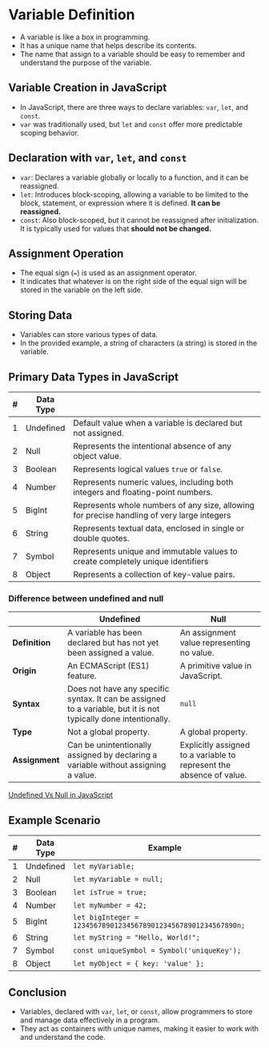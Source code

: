 # Variable Definition

- A variable is like a box in programming.
- It has a unique name that helps describe its contents.
- The name that assign to a variable should be easy to remember
and understand the purpose of the variable.

## Variable Creation in JavaScript

- In JavaScript, there are three ways to declare variables: `var`, `let`, and `const`.
- `var` was traditionally used,
but `let` and `const` offer more predictable scoping behavior.

## Declaration with `var`, `let`, and `const`

- `var`: Declares a variable
globally or locally to a function, and it can be reassigned.
- `let`: Introduces block-scoping, allowing a variable to be limited to the block,
statement, or expression where it is defined. **It can be reassigned.**
- `const`: Also block-scoped, but it cannot be reassigned after initialization.
It is typically used for values that **should not be changed.**

## Assignment Operation

- The equal sign (`=`) is used as an assignment operator.
- It indicates that whatever is on the right side of the equal sign will be
stored in the variable on the left side.

## Storing Data

- Variables can store various types of data.
- In the provided example, a string of characters (a string) is stored in the variable.

## Primary Data Types in JavaScript

| #    | Data Type   | |
| ---- | ----------- | ----------------------------------------------------- |
| 1    | Undefined   | Default value when a variable is declared but not assigned. |
| 2    | Null        | Represents the intentional absence of any object value. |
| 3    | Boolean     | Represents logical values `true` or `false`.           |
| 4    | Number      | Represents numeric values, including both integers and floating-point numbers. |
| 5    | BigInt      | Represents whole numbers of any size, allowing for precise handling of very large integers |
| 6    | String      | Represents textual data, enclosed in single or double quotes. |
| 7    | Symbol      | Represents unique and immutable values to create completely unique identifiers|
| 8    | Object      | Represents a collection of key-value pairs.            |

### Difference between undefined and null

|                  | Undefined                                                | Null                               |
|------------------|----------------------------------------------------------|------------------------------------|
| **Definition**   | A variable has been declared but has not yet been assigned a value. | An assignment value representing no value. |
| **Origin**       | An ECMAScript (ES1) feature.                               | A primitive value in JavaScript.   |
| **Syntax**       | Does not have any specific syntax. It can be assigned to a variable, but it is not typically done intentionally. | `null`                             |
| **Type**         | Not a global property.                                    | A global property.                  |
| **Assignment**   | Can be unintentionally assigned by declaring a variable without assigning a value. | Explicitly assigned to a variable to represent the absence of value. |

[Undefined Vs Null in JavaScript](https://www.geeksforgeeks.org/undefined-vs-null-in-javascript/)

## Example Scenario

| #    | Data Type   | Example                                          |
| ---- | ----------- | ------------------------------------------------- |
| 1    | Undefined   | `let myVariable;`                                |
| 2    | Null        | `let myVariable = null;`                         |
| 3    | Boolean     | `let isTrue = true;`                             |
| 4    | Number      | `let myNumber = 42;`                             |
| 5    | BigInt      | `let bigInteger = 1234567890123456789012345678901234567890n;` |
| 6    | String      | `let myString = "Hello, World!";`               |
| 7    | Symbol      | `const uniqueSymbol = Symbol('uniqueKey');`     |
| 8    | Object      | `let myObject = { key: 'value' };`              |

## Conclusion

- Variables, declared with `var`, `let`, or `const`, allow programmers to store and manage data effectively in a program.
- They act as containers with unique names, making it easier to work with and understand the code.
